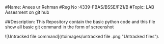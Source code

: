 #Name: Anees ur Rehman
#Reg No :4339-FBAS/BSSE/F21/B
#Topic: LAB Assesment on git hub


##Description:
This Repository contain the basic python code and this file show all basic git command in the form of screenshot



![Untracked file command](/toimages/untracked file .png "Untracked files").
